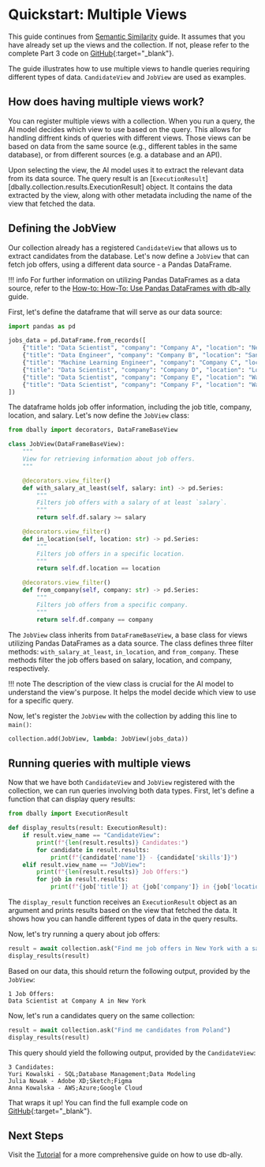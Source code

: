 # Quickstart: Multiple Views

This guide continues from [Semantic Similarity](./semantic-similarity.md) guide. It assumes that you have already set up the views and the collection. If not, please refer to the complete Part 3 code on [GitHub](https://github.com/deepsense-ai/db-ally/blob/main/examples/semantic_similarity.py){:target="_blank"}.

The guide illustrates how to use multiple views to handle queries requiring different types of data. `CandidateView` and `JobView` are used as examples.

## How does having multiple views work?

You can register multiple views with a collection. When you run a query, the AI model decides which view to use based on the query. This allows for handling diffrent kinds of queries with different views. Those views can be based on data from the same source (e.g., different tables in the same database), or from different sources (e.g. a database and an API).

Upon selecting the view, the AI model uses it to extract the relevant data from its data source. The query result is an [`ExecutionResult`][dbally.collection.results.ExecutionResult] object. It contains the data extracted by the view, along with other metadata including the name of the view that fetched the data.

## Defining the JobView

Our collection already has a registered `CandidateView` that allows us to extract candidates from the database. Let's now define a `JobView` that can fetch job offers, using a different data source - a Pandas DataFrame.

!!! info
    For further information on utilizing Pandas DataFrames as a data source, refer to the [How-to: How-To: Use Pandas DataFrames with db-ally](../how-to/views/pandas.md) guide.

First, let's define the dataframe that will serve as our data source:

```python
import pandas as pd

jobs_data = pd.DataFrame.from_records([
    {"title": "Data Scientist", "company": "Company A", "location": "New York", "salary": 100000},
    {"title": "Data Engineer", "company": "Company B", "location": "San Francisco", "salary": 120000},
    {"title": "Machine Learning Engineer", "company": "Company C", "location": "Berlin", "salary": 90000},
    {"title": "Data Scientist", "company": "Company D", "location": "London", "salary": 110000},
    {"title": "Data Scientist", "company": "Company E", "location": "Warsaw", "salary": 80000},
    {"title": "Data Scientist", "company": "Company F", "location": "Warsaw", "salary": 100000},
])
```

The dataframe holds job offer information, including the job title, company, location, and salary. Let's now define the `JobView` class:

```python
from dbally import decorators, DataFrameBaseView

class JobView(DataFrameBaseView):
    """
    View for retrieving information about job offers.
    """

    @decorators.view_filter()
    def with_salary_at_least(self, salary: int) -> pd.Series:
        """
        Filters job offers with a salary of at least `salary`.
        """
        return self.df.salary >= salary

    @decorators.view_filter()
    def in_location(self, location: str) -> pd.Series:
        """
        Filters job offers in a specific location.
        """
        return self.df.location == location

    @decorators.view_filter()
    def from_company(self, company: str) -> pd.Series:
        """
        Filters job offers from a specific company.
        """
        return self.df.company == company
```

The `JobView` class inherits from `DataFrameBaseView`, a base class for views utilizing Pandas DataFrames as a data source. The class defines three filter methods: `with_salary_at_least`, `in_location`, and `from_company`. These methods filter the job offers based on salary, location, and company, respectively.

!!! note
    The description of the view class is crucial for the AI model to understand the view's purpose. It helps the model decide which view to use for a specific query.

Now, let's register the `JobView` with the collection by adding this line to `main()`:

```python
collection.add(JobView, lambda: JobView(jobs_data))
```

## Running queries with multiple views

Now that we have both `CandidateView` and `JobView` registered with the collection, we can run queries involving both data types. First, let's define a function that can display query results:

```python
from dbally import ExecutionResult

def display_results(result: ExecutionResult):
    if result.view_name == "CandidateView":
        print(f"{len(result.results)} Candidates:")
        for candidate in result.results:
            print(f"{candidate['name']} - {candidate['skills']}")
    elif result.view_name == "JobView":
        print(f"{len(result.results)} Job Offers:")
        for job in result.results:
            print(f"{job['title']} at {job['company']} in {job['location']}")
```

The `display_result` function receives an `ExecutionResult` object as an argument and prints results based on the view that fetched the data. It shows how you can handle different types of data in the query results.

Now, let's try running a query about job offers:

```python
result = await collection.ask("Find me job offers in New York with a salary of at least 100000.")
display_results(result)
```

Based on our data, this should return the following output, provided by the `JobView`:

```
1 Job Offers:
Data Scientist at Company A in New York
```

Now, let's run a candidates query on the same collection:

```python
result = await collection.ask("Find me candidates from Poland")
display_results(result)
```

This query should yield the following output, provided by the `CandidateView`:

```
3 Candidates:
Yuri Kowalski - SQL;Database Management;Data Modeling
Julia Nowak - Adobe XD;Sketch;Figma
Anna Kowalska - AWS;Azure;Google Cloud
```

That wraps it up! You can find the full example code on [GitHub](https://github.com/deepsense-ai/db-ally/blob/main/examples/multiple-views.py){:target="_blank"}.

## Next Steps
Visit the [Tutorial](../tutorials.md) for a more comprehensive guide on how to use db-ally.